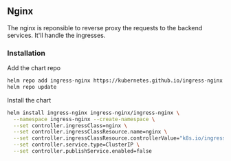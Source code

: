 ## Nginx

The nginx is reponsible to reverse proxy the requests to the backend services. It'll handle the ingresses.

### Installation

Add the chart repo

```bash
helm repo add ingress-nginx https://kubernetes.github.io/ingress-nginx
helm repo update
```

Install the chart

```bash
helm install ingress-nginx ingress-nginx/ingress-nginx \
  --namespace ingress-nginx --create-namespace \
  --set controller.ingressClass=nginx \
  --set controller.ingressClassResource.name=nginx \
  --set controller.ingressClassResource.controllerValue="k8s.io/ingress-nginx" \
  --set controller.service.type=ClusterIP \
  --set controller.publishService.enabled=false
```

